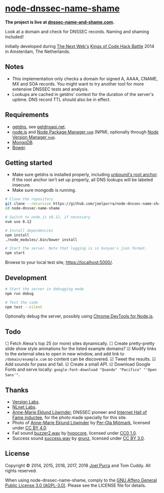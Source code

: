 # [node-dnssec-name-shame](https://github.com/joelpurra/node-dnssec-name-shame)
**The project is live at [dnssec-name-and-shame.com](https://dnssec-name-and-shame.com/).**

Look at a domain and check for DNSSEC records. Naming and shaming included!

Initially developed during [The Next Web's](https://thenextweb.com/) [Kings of Code Hack Battle](https://thenextweb.com/conference/europe/hack-battle/) 2014 in Amsterdam, The Netherlands.



## Notes

- This implementation only checks a domain for signed A, AAAA, CNAME, MX and SOA records. You might want to try another tool for more extensive DNSSEC tests and analysis.
- Lookups are cached in getdns' context for the duration of the server's uptime. DNS record TTL should also be in effect.



## Requirements

- [getdns](https://github.com/getdnsapi/getdns), see [getdnsapi.net](https://getdnsapi.net/).
- [node.js](https://nodejs.org/) and [Node Package Manager `npm`](https://www.npmjs.org/) (NPM), optionally through [Node Version Manager `nvm`](https://github.com/creationix/nvm).
- [MongoDB](https://www.mongodb.org/).
- [Bower](https://bower.io/).



## Getting started

- Make sure getdns is installed properly, including [unbound's root anchor](https://www.unbound.net/documentation/howto_anchor.html). If the root anchor isn't set up properly, all DNS lookups will be labeled insecure.
- Make sure mongodb is running.

```bash
# Clone the repository
git clone --recursive https://github.com/joelpurra/node-dnssec-name-shame.git node-dnssec-name-shame
cd node-dnssec-name-shame

# Switch to node.js v0.12, if necessary
nvm use 0.12

# Install dependencies
npm install
./node_modules/.bin/bower install

# Start the server. Note that logging is in bunyan's json format.
npm start
```

Browse to your local test site, [https://localhost:5000/](http://localhost:5000/).



## Development

```bash
# Start the server in debugging mode
npm run debug

# Test the code
npm test --silent
```

Optionally debug the server, possibly using [Chrome DevTools for Node.js](https://medium.com/@paul_irish/debugging-node-js-nightlies-with-chrome-devtools-7c4a1b95ae27).



## Todo

&#9744; Fetch Alexa's top 25 (or more) sites dynamically.
&#9744; Create pretty-pretty slide show style animations for the listed example domains?
&#9745; Modify links to the external sites to open in new window, and add link to `/domain/example.com` so content can be discovered.
&#9745; Tweet the results.
&#9745; Add sounds for pass and fail.
&#9745; Create a small API.
&#9745; Download Google Fonts and serve locally: `google-font-download "Quando" "Pacifico" "'Open Sans'"`.



## Thanks

- [Versign Labs](https://labs.verisigninc.com/).
- [NLnet Labs](https://nlnetlabs.nl/).
- [Anne-Marie Eklund Löwinder](https://twitter.com/amelsec), DNSSEC pioneer and [Internet Hall of Fame inductee](https://www.internethalloffame.org/inductees/anne-marie-eklund-l%C3%B6winder), for the photo made specially for this site.
- Photo of [Anne-Marie Eklund Löwinder](https://twitter.com/amelsec) by [Per-Ola Mjömark](http://www.mjomark.com/), licensed under [CC BY 4.0](https://creativecommons.org/licenses/by/4.0/).
- Fail sound [buzzer2.wav](https://www.freesound.org/people/hypocore/sounds/164089/) by [hypocore](https://www.freesound.org/people/hypocore/), licensed under [CC0 1.0](https://creativecommons.org/publicdomain/zero/1.0/).
- Success sound [success.wav](https://www.freesound.org/people/grunz/sounds/109662/) by [grunz](https://www.freesound.org/people/grunz/), licensed under [CC BY 3.0](https://creativecommons.org/licenses/by/3.0/).


## License

Copyright © 2014, 2015, 2016, 2017, 2018 [Joel Purra](https://joelpurra.com/) and Tom Cuddy. All rights reserved.

When using node-dnssec-name-shame, comply to the [GNU Affero General Public License 3.0 (AGPL-3.0)](https://en.wikipedia.org/wiki/Affero_General_Public_License). Please see the LICENSE file for details.
